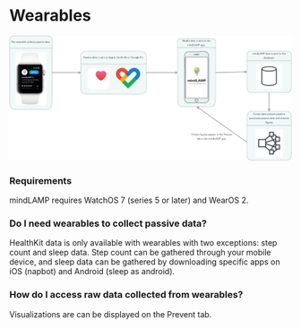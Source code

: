 # Wearables

![](assets/wearables.png)

### Requirements

mindLAMP requires WatchOS 7 (series 5 or later) and WearOS 2.

### Do I need wearables to collect passive data?

HealthKit data is only available with wearables with two exceptions: step count and sleep data. Step count can be gathered through your mobile device, and sleep data can be gathered by downloading specific apps on iOS (napbot) and Android (sleep as android). 

### How do I access raw data collected from wearables?

Visualizations are can be displayed on the Prevent tab.
